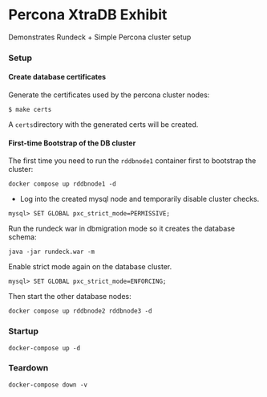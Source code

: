 Percona XtraDB Exhibit
=======================

Demonstrates Rundeck + Simple Percona cluster setup

### Setup

#### Create database certificates
Generate the certificates used by the percona cluster nodes:
```shell
$ make certs
```
A `certs`directory with the generated certs will be created.

#### First-time Bootstrap of the DB cluster
The first time you need to run the `rddbnode1` container first to bootstrap the cluster:
```
docker compose up rddbnode1 -d
```

- Log into the created mysql node and temporarily disable cluster checks.
```mysql
mysql> SET GLOBAL pxc_strict_mode=PERMISSIVE;
```

Run the rundeck war in dbmigration mode so it creates the database schema:
```shell
java -jar rundeck.war -m
```

Enable strict mode again on the database cluster.
```mysql
mysql> SET GLOBAL pxc_strict_mode=ENFORCING;
```

Then start the other database nodes:
```
docker compose up rddbnode2 rddbnode3 -d
```

### Startup
```
docker-compose up -d
```

### Teardown
```
docker-compose down -v
```
